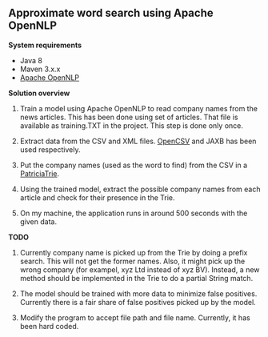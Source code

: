 
## Approximate word search using Apache OpenNLP

**System requirements**

- Java 8
- Maven 3.x.x
- [Apache OpenNLP](https://opennlp.apache.org/)

**Solution overview**


1. Train a model using Apache OpenNLP to read company names from the news articles. This has been done using set of articles. That file is   available as training.TXT in the project. This step is done only once.

2. Extract data from the CSV and XML files. [OpenCSV](http://opencsv.sourceforge.net/) and JAXB has been used respectively.

3. Put the company names (used as the word to find) from the CSV in a [PatriciaTrie](https://commons.apache.org/proper/commons-collections/apidocs/org/apache/commons/collections4/trie/PatriciaTrie.html).

4. Using the trained model, extract the possible company names from each article and check for their presence in the Trie.

5. On my machine, the application runs in around 500 seconds with the given data.

**TODO**

1. Currently company name is picked up from the Trie by doing a prefix search. This will not get the former names. Also, it might pick up the wrong company (for exampel, xyz Ltd instead of xyz BV). Instead, a new method should be implemented in the Trie to do a partial String match.

2. The model should be trained with more data to minimize false positives. Currently there is a fair share of false positives picked up by the model.

3. Modify the program to accept file path and file name. Currently, it has been hard coded. 